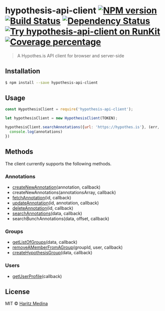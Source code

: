 # hypothesis-api-client [![NPM version][npm-image]][npm-url] [![Build Status][travis-image]][travis-url] [![Dependency Status][daviddm-image]][daviddm-url] [![Try hypothesis-api-client on RunKit][runkit-image]]([runkit-url]) [![Coverage percentage][coveralls-image]][coveralls-url] 
> A Hypothes.is API client for browser and server-side

## Installation

```sh
$ npm install --save hypothesis-api-client
```

## Usage

```js
const HypothesisClient = require('hypothesis-api-client');

let hypothesisClient = new HypothesisClient(TOKEN);

hypothesisClient.searchAnnotations({url: 'https://hypothes.is'}, (err, annotations) => {
  console.log(annotations)
})
```

## Methods

The client currently supports the following methods.

### Annotations
* [createNewAnnotation](http://h.readthedocs.io/en/latest/api-reference/#operation/createAnnotation)(annotation, callback)
* createNewAnnotations(annotationsArray, callback)
* [fetchAnnotation](http://h.readthedocs.io/en/latest/api-reference/#operation/fetchAnnotation)(id, callback)
* [updateAnnotation](http://h.readthedocs.io/en/latest/api-reference/#operation/updateAnnotation)(id, annotation, callback)
* [deleteAnnotation](http://h.readthedocs.io/en/latest/api-reference/#operation/deleteAnnotation)(id, callback)
* [searchAnnotations](http://h.readthedocs.io/en/latest/api-reference/#operation/search)(data, callback)
* searchBunchAnnotations(data, offset, callback)

### Groups
* [getListOfGroups](https://h.readthedocs.io/en/latest/api-reference/#operation/listGroups)(data, callback)
* [removeAMemberFromAGroup](http://h.readthedocs.io/en/latest/api-reference/#operation/deleteGroupMember)(groupId, user, callback)
* [createHypothesisGroup](https://h.readthedocs.io/en/latest/api-reference/#operation/createGroup)(data, callback)

### Users
* [getUserProfile](http://h.readthedocs.io/en/latest/api-reference/#section/Hypothesis-API-Reference)(callback)


## License

MIT © [Haritz Medina](https://haritzmedina.com)


[npm-image]: https://badge.fury.io/js/hypothesis-api-client.svg
[npm-url]: https://npmjs.org/package/hypothesis-api-client
[travis-image]: https://travis-ci.org/haritzmedina/hypothesis-api-client.svg?branch=master
[travis-url]: https://travis-ci.org/haritzmedina/hypothesis-api-client
[daviddm-image]: https://david-dm.org/haritzmedina/hypothesis-api-client.svg?theme=shields.io
[daviddm-url]: https://david-dm.org/haritzmedina/hypothesis-api-client
[coveralls-image]: https://coveralls.io/repos/haritzmedina/hypothesis-api-client/badge.svg
[coveralls-url]: https://coveralls.io/r/haritzmedina/hypothesis-api-client
[runkit-image]:https://badge.runkitcdn.com/hypothesis-api-client.svg
[runkit-url]: https://npm.runkit.com/hypothesis-api-client
